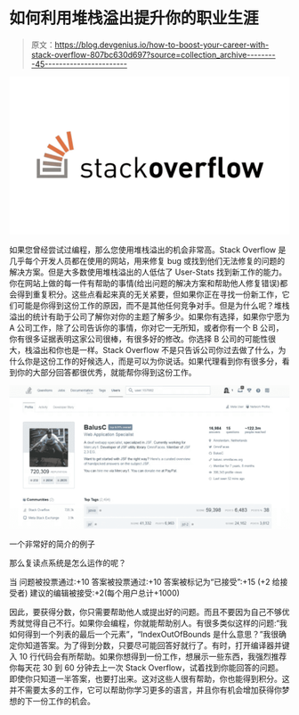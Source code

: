 # 如何利用堆栈溢出提升你的职业生涯

> 原文：<https://blog.devgenius.io/how-to-boost-your-career-with-stack-overflow-807bc630d697?source=collection_archive---------45----------------------->

![](img/1448ceb47519a2e20be5b49a7f952293.png)

如果您曾经尝试过编程，那么您使用堆栈溢出的机会非常高。Stack Overflow 是几乎每个开发人员都在使用的网站，用来修复 bug 或找到他们无法修复的问题的解决方案。但是大多数使用堆栈溢出的人低估了 User-Stats 找到新工作的能力。你在网站上做的每一件有帮助的事情(给出问题的解决方案和帮助他人修复错误)都会得到重复积分。这些点看起来真的无关紧要，但如果你正在寻找一份新工作，它们可能是你得到这份工作的原因，而不是其他任何竞争对手。但是为什么呢？堆栈溢出的统计有助于公司了解你对你的主题了解多少。如果你有选择，如果你宁愿为 A 公司工作，除了公司告诉你的事情，你对它一无所知，或者你有一个 B 公司，你有很多证据表明这家公司很棒，有很多好的修改。你选择 B 公司的可能性很大，栈溢出和你也是一样。Stack Overflow 不是只告诉公司你过去做了什么，为什么你是这份工作的好候选人，而是可以为你说话。如果代理看到你有很多分，看到你的大部分回答都很优秀，就能帮你得到这份工作。

![](img/47e50f92d1352fb46b0d31e5be41ab83.png)

一个非常好的简介的例子

那么复读点系统是怎么运作的呢？

当
问题被投票通过:+10
答案被投票通过:+10
答案被标记为“已接受”:+15 (+2 给接受者)
建议的编辑被接受:+2(每个用户总计+1000)

因此，要获得分数，你只需要帮助他人或提出好的问题。而且不要因为自己不够优秀就觉得自己不行。如果你会编程，你就能帮助别人。有很多类似这样的问题:“我如何得到一个列表的最后一个元素”，“IndexOutOfBounds 是什么意思？”我很确定你知道答案。为了得到分数，只要尽可能回答好就行了。有时，打开编译器并键入 10 行代码会有所帮助。如果你想得到一份工作，想展示一些东西，我强烈推荐你每天花 30 到 60 分钟去上一次 Stack Overflow，试着找到你能回答的问题。即使你只知道一半答案，也要打出来。这对这些人很有帮助，你也能得到积分。这并不需要太多的工作，它可以帮助你学习更多的语言，并且你有机会增加获得你梦想的下一份工作的机会。